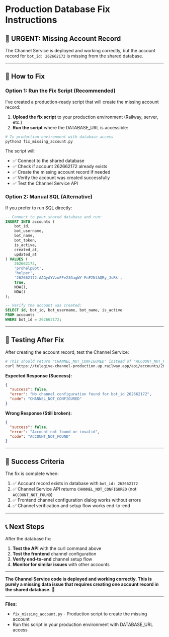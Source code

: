 # Production Database Fix Instructions

## 🚨 **URGENT: Missing Account Record**

The Channel Service is deployed and working correctly, but the account record for `bot_id: 262662172` is missing from the shared database.

---

## 🔧 **How to Fix**

### **Option 1: Run the Fix Script (Recommended)**

I've created a production-ready script that will create the missing account record:

1. **Upload the fix script** to your production environment (Railway, server, etc.)
2. **Run the script** where the DATABASE_URL is accessible:

```bash
# In production environment with database access
python3 fix_missing_account.py
```

The script will:
- ✅ Connect to the shared database
- ✅ Check if account 262662172 already exists
- ✅ Create the missing account record if needed
- ✅ Verify the account was created successfully
- ✅ Test the Channel Service API

### **Option 2: Manual SQL (Alternative)**

If you prefer to run SQL directly:

```sql
-- Connect to your shared database and run:
INSERT INTO accounts (
    bot_id,
    bot_username,
    bot_name,
    bot_token,
    is_active,
    created_at,
    updated_at
) VALUES (
    262662172,
    'prohelpBot',
    'helper',
    '262662172:AAGyAYVzuFFe23GagWY-FnP2NlAQRy_JsRk',
    true,
    NOW(),
    NOW()
);

-- Verify the account was created:
SELECT id, bot_id, bot_username, bot_name, is_active 
FROM accounts 
WHERE bot_id = 262662172;
```

---

## 🧪 **Testing After Fix**

After creating the account record, test the Channel Service:

```bash
# This should return "CHANNEL_NOT_CONFIGURED" instead of "ACCOUNT_NOT_FOUND"
curl https://telegive-channel-production.up.railway.app/api/accounts/262662172/channel
```

**Expected Response (Success):**
```json
{
  "success": false,
  "error": "No channel configuration found for bot_id 262662172",
  "code": "CHANNEL_NOT_CONFIGURED"
}
```

**Wrong Response (Still broken):**
```json
{
  "success": false,
  "error": "Account not found or invalid",
  "code": "ACCOUNT_NOT_FOUND"
}
```

---

## 🎯 **Success Criteria**

The fix is complete when:

1. ✅ Account record exists in database with `bot_id: 262662172`
2. ✅ Channel Service API returns `CHANNEL_NOT_CONFIGURED` (not `ACCOUNT_NOT_FOUND`)
3. ✅ Frontend channel configuration dialog works without errors
4. ✅ Channel verification and setup flow works end-to-end

---

## 📞 **Next Steps**

After the database fix:

1. **Test the API** with the curl command above
2. **Test the frontend** channel configuration
3. **Verify end-to-end** channel setup flow
4. **Monitor for similar issues** with other accounts

---

**The Channel Service code is deployed and working correctly. This is purely a missing data issue that requires creating one account record in the shared database.** 🎯

---

**Files:**
- `fix_missing_account.py` - Production script to create the missing account
- Run this script in your production environment with DATABASE_URL access

